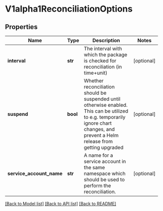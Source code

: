 # V1alpha1ReconciliationOptions

## Properties
Name | Type | Description | Notes
------------ | ------------- | ------------- | -------------
**interval** | **str** | The interval with which the package is checked for reconciliation (in time+unit) | [optional] 
**suspend** | **bool** | Whether reconciliation should be suspended until otherwise enabled. This can be utilized to e.g. temporarily ignore chart changes, and prevent a Helm release from getting upgraded | [optional] 
**service_account_name** | **str** | A name for a service account in the same namespace which should be used to perform the reconciliation. | [optional] 

[[Back to Model list]](../README.md#documentation-for-models) [[Back to API list]](../README.md#documentation-for-api-endpoints) [[Back to README]](../README.md)

